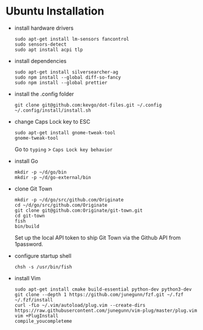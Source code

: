 # Ubuntu Installation

- install hardware drivers

      sudo apt-get install lm-sensors fancontrol
      sudo sensors-detect
      sudo apt install acpi tlp

- install dependencies

      sudo apt-get install silversearcher-ag
      sudo npm install --global diff-so-fancy
      sudo npm install --global prettier
    
- install the .config folder

      git clone git@github.com:kevgo/dot-files.git ~/.config
      ~/.config/install/install.sh

- change Caps Lock key to ESC

      sudo apt-get install gnome-tweak-tool
      gnome-tweak-tool
  
  Go to `typing` > `Caps Lock key behavior`


- install Go

      mkdir -p ~/d/go/bin
      mkdir -p ~/d/go-external/bin
    
- clone Git Town

      mkdir -p ~/d/go/src/github.com/Originate
      cd ~/d/go/src/github.com/Originate
      git clone git@github.com:Originate/git-town.git
      cd git-town
      fish
      bin/build

  Set up the local API token to ship Git Town via the Github API from 1password.

- configure startup shell

      chsh -s /usr/bin/fish
    
- install Vim

      sudo apt-get install cmake build-essential python-dev python3-dev
      git clone --depth 1 https://github.com/junegunn/fzf.git ~/.fzf
      ~/.fzf/install
      curl -fLo ~/.vim/autoload/plug.vim --create-dirs https://raw.githubusercontent.com/junegunn/vim-plug/master/plug.vim
      vim +PlugInstall
      compile_youcompleteme
